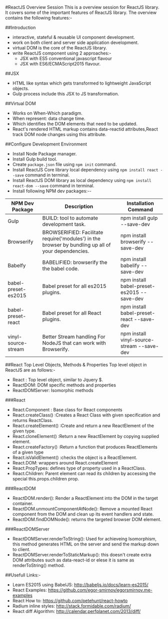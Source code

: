 #ReactJS Overview Session
This is a overview session for ReactJS library.
It covers some of the important features of ReactJS library.
The overview contains the following features:-

##Introduction
- interactive, stateful & reusable UI component development.
- work on both client and server side application development.
- virtual DOM is the core of the ReactJS library.
- write ReactJS component using 2 approaches:-
    - JSX with ES5 conventional javascript flavour
    - JSX with ES6/ECMAScript2015 flavour.
    
##JSX
- HTML like syntax which gets transformed to lightweight JavaScript objects.
- Gulp process include this JSX to JS transformation.

##Virtual DOM
- Works on When-Which paradigm. 
- When represent: data change time. 
- Which identifies the DOM elements that need to be updated.
- React's rendered HTML markup contains data-reactid attributes,React track DOM node changes using this attribute.

    
##Configure Development Environment
- Install Node Package manager.
- Install Gulp build tool.
- Create  `package.json` file using `npm init` command.
- Install ReactJS Core library local dependency using `npm install react --save` command in terminal.
- Install ReactJS DOM library as local dependency using `npm install react-dom --save` command in terminal.
- Install following NPM dev packages:--

| NPM Dev Package     | Description                                                                                         | Installation Command                       |
|---------------------|-----------------------------------------------------------------------------------------------------|--------------------------------------------|
| Gulp                | BUILD: tool to automate development task.                                                           | npm install gulp --save-dev                |
| Browserify          | BROWSERIFIED: Facilitate require('modules') in the browser by bundling up all of your dependencies. | npm install browserify --save-dev          |
| Babelfy             | BABELIFIED: browserify the the babel code.                                                          | npm install babelify --save-dev            |
| babel-preset-es2015 | Babel preset for all es2015 plugins.                                                                | npm install babel-preset-es2015 --save-dev |
| babel-preset-react  | Babel preset for all React plugins.                                                                 | npm install babel-preset-react --save-dev  |
| vinyl-source-stream | Better Stream handling For NodeJS that can work with Browserify.                                    | npm install vinyl-source-stream --save-dev |


##React Top Level Objects, Methods & Properties
Top level object in ReactJS are as follows:-
- React : Top level object, similar to Jquery $.
- ReactDOM: DOM specific methods and properties
- ReactDOMServer: Isomorphic methods

###React 
- React.Component : Base class for React components
- React.createClass() :Creates a React Class with given specification and returns ReactClass.
- React.createElement() :Create and return a new ReactElement of the given type.
- React.cloneElement() :Return a new ReactElement by copying supplied element.
- React.createFactory() :Return a function that produces ReactElements of a given type
- React.isValidElement() :checks the object is a ReactElement.
- React.DOM: wrappers around React.createElement 
- React.PropTypes: defines type of property used in a ReactClass.
- React.Children: Parent element can read its children by accessing the special this.props.children prop.

###ReactDOM
- ReactDOM.render(): Render a ReactElement into the DOM in the target container.
- ReactDOM.unmountComponentAtNode(): Remove a mounted React component from the DOM and clean up its event handlers and state.
- ReactDOM.findDOMNode(): returns the targeted browser DOM element. 

###ReactDOMServer
- ReactDOMServer.renderToString(): Used for achieveing Isomorphism, this method generates HTML on the server and send the markup down to client.
- ReactDOMServer.renderToStaticMarkup(): this doesn't create extra DOM attributes such as data-react-id or elese it is same as renderToString() method.

##Usefull Links:-
- Learn ES2015 using BabelJS: http://babeljs.io/docs/learn-es2015/
- React Examples: https://github.com/egor-smirnov/egorsmirnov.me-examples
- React How to: https://github.com/petehunt/react-howto
- Radium inline styles: http://stack.formidable.com/radium/
- React diff Algorithm: http://calendar.perfplanet.com/2013/diff/
